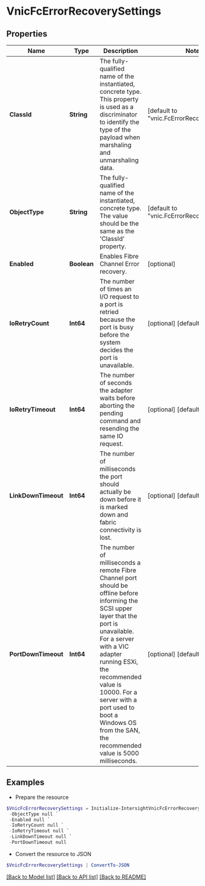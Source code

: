 # VnicFcErrorRecoverySettings
## Properties

Name | Type | Description | Notes
------------ | ------------- | ------------- | -------------
**ClassId** | **String** | The fully-qualified name of the instantiated, concrete type. This property is used as a discriminator to identify the type of the payload when marshaling and unmarshaling data. | [default to "vnic.FcErrorRecoverySettings"]
**ObjectType** | **String** | The fully-qualified name of the instantiated, concrete type. The value should be the same as the &#39;ClassId&#39; property. | [default to "vnic.FcErrorRecoverySettings"]
**Enabled** | **Boolean** | Enables Fibre Channel Error recovery. | [optional] 
**IoRetryCount** | **Int64** | The number of times an I/O request to a port is retried because the port is busy before the system decides the port is unavailable. | [optional] [default to 8]
**IoRetryTimeout** | **Int64** | The number of seconds the adapter waits before aborting the pending command and resending the same IO request. | [optional] [default to 5]
**LinkDownTimeout** | **Int64** | The number of milliseconds the port should actually be down before it is marked down and fabric connectivity is lost. | [optional] [default to 30000]
**PortDownTimeout** | **Int64** | The number of milliseconds a remote Fibre Channel port should be offline before informing the SCSI upper layer that the port is unavailable. For a server with a VIC adapter running ESXi, the recommended value is 10000. For a server with a port used to boot a Windows OS from the SAN, the recommended value is 5000 milliseconds. | [optional] [default to 10000]

## Examples

- Prepare the resource
```powershell
$VnicFcErrorRecoverySettings = Initialize-IntersightVnicFcErrorRecoverySettings  -ClassId null `
 -ObjectType null `
 -Enabled null `
 -IoRetryCount null `
 -IoRetryTimeout null `
 -LinkDownTimeout null `
 -PortDownTimeout null
```

- Convert the resource to JSON
```powershell
$VnicFcErrorRecoverySettings | ConvertTo-JSON
```

[[Back to Model list]](../README.md#documentation-for-models) [[Back to API list]](../README.md#documentation-for-api-endpoints) [[Back to README]](../README.md)

